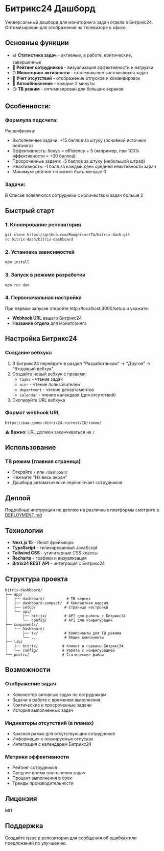 # Битрикс24 Дашборд

Универсальный дашборд для мониторинга задач отдела в Битрикс24. Оптимизирован для отображения на телевизоре в офисе.

## Основные функции

- 📊 **Статистика задач** - активные, в работе, критические, завершенные
- 👥 **Рейтинг сотрудников** - визуализация эффективности и нагрузки
- ⏰ **Мониторинг активности** - отслеживание застоявшихся задач
- 📅 **Учет отсутствий** - отображение отпусков и командировок
- 🔄 **Автообновление** - каждые 2 минуты
- 📺 **ТВ режим** - оптимизирован для больших экранов


## Особенности:

### Формлула подсчета:
 


  Расшифровка:
  - Выполненные задачи: +15 баллов за штуку (основной источник рейтинга)
  - Эффективность: бонус = efficiency ÷ 5 (например, при 100% эффективности = +20 баллов)
  - Просроченные задачи: -5 баллов за штуку (небольшой штраф)
  - Неактивность: -1 балл за каждый день средней неактивности задач
  - Минимум: рейтинг не может быть меньше 0

### Задачи:
В Списке появляются сотрудники с количеством задач больше 2

## Быстрый старт

### 1. Клонирование репозитория

```bash
git clone https://github.com/Roughriver74/bitrix-dash.git
cd bitrix-dash/bitrix-dashboard
```

### 2. Установка зависимостей

```bash
npm install
```

### 3. Запуск в режиме разработки

```bash
npm run dev
```

### 4. Первоначальная настройка

При первом запуске откройте http://localhost:3000/setup и укажите:
- **Webhook URL** вашего Битрикс24
- **Название отдела** для мониторинга

## Настройка Битрикс24

### Создание вебхука

1. В Битрикс24 перейдите в раздел "Разработчикам" → "Другое" → "Входящий вебхук"
2. Создайте новый вебхук с правами:
   - `tasks` - чтение задач
   - `user` - чтение пользователей  
   - `department` - чтение департаментов
   - `calendar` - чтение календаря (для отсутствий)
3. Скопируйте URL вебхука

### Формат webhook URL

```
https://ваш-домен.bitrix24.ru/rest/ID/токен/
```

⚠️ **Важно**: URL должен заканчиваться на `/`

## Использование

### ТВ режим (главная страница)
- Откройте `/` или `/dashboard`
- Нажмите "На весь экран"
- Дашборд автоматически переключает сотрудников



## Деплой

Подробные инструкции по деплою на различные платформы смотрите в [DEPLOYMENT.md](./DEPLOYMENT.md)



## Технологии

- **Next.js 15** - React фреймворк
- **TypeScript** - типизированный JavaScript
- **Tailwind CSS** - утилитарные CSS классы
- **Recharts** - графики и визуализация
- **Bitrix24 REST API** - интеграция с Битрикс24

## Структура проекта

```
bitrix-dashboard/
├── app/
│   ├── dashboard/          # ТВ версия
│   ├── dashboard-compact/  # Компактная версия
│   ├── setup/             # Страница настройки
│   └── api/
│       ├── bitrix/        # API для работы с Битрикс24
│       └── config/        # API для конфигурации
├── components/
│   └── Dashboard/
│       ├── tv/            # Компоненты для ТВ режима
│       └── ...            # Общие компоненты
├── lib/
│   ├── bitrix/           # Клиент и сервисы Битрикс24
│   └── config/           # Работа с конфигурацией
└── public/               # Статические файлы
```

## Возможности

### Отображение задач
- Количество активных задач по сотрудникам
- Задачи в работе с временем выполнения
- Критические и просроченные задачи
- История выполненных задач

### Индикаторы отсутствий (в планах)
- Красная рамка для отсутствующих сотрудников
- Информация о планируемых отпусках
- Интеграция с календарем Битрикс24

### Метрики эффективности
- Рейтинг сотрудников
- Среднее время выполнения задач
- Процент выполнения в срок
- Тренды производительности

## Лицензия

MIT

## Поддержка

Создайте issue в репозитории для сообщения об ошибках или предложений по улучшению.
